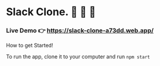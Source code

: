 # Slack Clone. 🚀 🚀 🚀 

### Live Demo 👉  https://slack-clone-a73dd.web.app/



How to get Started!

To run the app, clone it to your computer and run `npm start`




